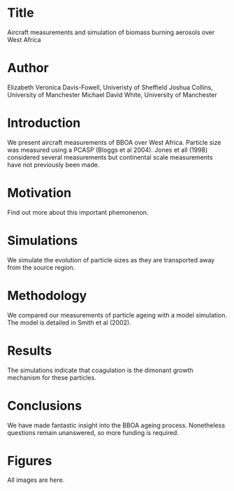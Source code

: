 # Title
Aircraft measurements and simulation of biomass burning aerosols over West Africa


# Author 
Elizabeth Veronica Davis-Fowell, Univeristy of Sheffield
Joshua Collins, University of Manchester
Michael David White, University of Manchester

# Introduction
We present aircraft measurements of BBOA over West Africa.
Particle size was measured using a PCASP (Bloggs et al 2004).
Jones et all (1998) considered several measurements but continental scale measurements have not previously been made.

# Motivation
Find out more about this important phemonenon.

# Simulations
We simulate the evolution of particle sizes as they are transported away from the source region.

# Methodology
We compared our measurements of particle ageing with a model simulation. The model is detailed in Smith et al (2002).

# Results 
The simulations indicate that coagulation is the dimonant growth mechanism for these particles.

# Conclusions
We have made fantastic insight into the BBOA ageing process.
Nonetheless questions remain unanswered, so more funding is required.
# Figures
All images are here.
